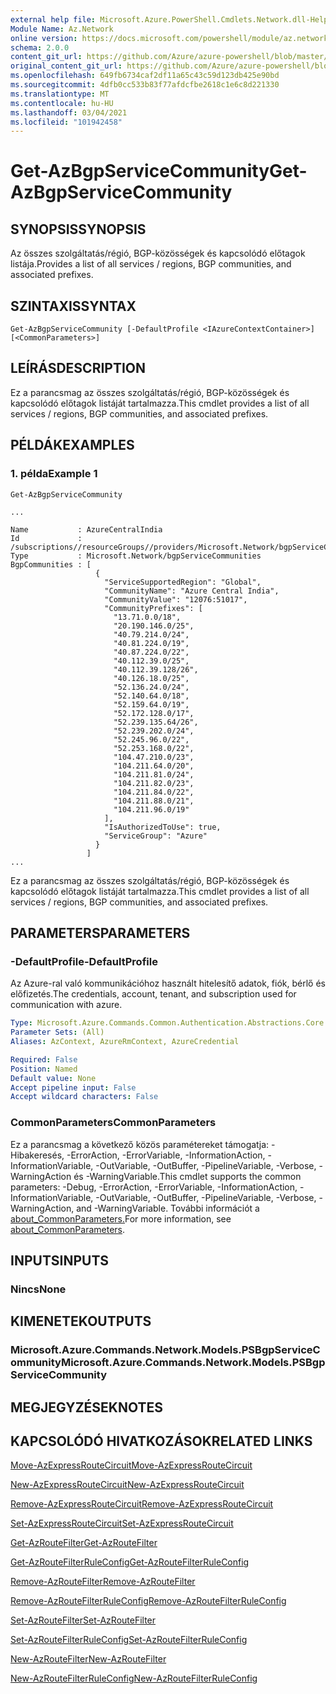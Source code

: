 ```yaml
---
external help file: Microsoft.Azure.PowerShell.Cmdlets.Network.dll-Help.xml
Module Name: Az.Network
online version: https://docs.microsoft.com/powershell/module/az.network/get-azbgpservicecommunity
schema: 2.0.0
content_git_url: https://github.com/Azure/azure-powershell/blob/master/src/Network/Network/help/Get-AzBgpServiceCommunity.md
original_content_git_url: https://github.com/Azure/azure-powershell/blob/master/src/Network/Network/help/Get-AzBgpServiceCommunity.md
ms.openlocfilehash: 649fb6734caf2df11a65c43c59d123db425e90bd
ms.sourcegitcommit: 4dfb0cc533b83f77afdcfbe2618c1e6c8d221330
ms.translationtype: MT
ms.contentlocale: hu-HU
ms.lasthandoff: 03/04/2021
ms.locfileid: "101942458"
---
```

# <span data-ttu-id="dbb6b-101">Get-AzBgpServiceCommunity</span><span class="sxs-lookup"><span data-stu-id="dbb6b-101">Get-AzBgpServiceCommunity</span></span>

## <span data-ttu-id="dbb6b-102">SYNOPSIS</span><span class="sxs-lookup"><span data-stu-id="dbb6b-102">SYNOPSIS</span></span>
<span data-ttu-id="dbb6b-103">Az összes szolgáltatás/régió, BGP-közösségek és kapcsolódó előtagok listája.</span><span class="sxs-lookup"><span data-stu-id="dbb6b-103">Provides a list of all services / regions, BGP communities, and associated prefixes.</span></span>

## <span data-ttu-id="dbb6b-104">SZINTAXIS</span><span class="sxs-lookup"><span data-stu-id="dbb6b-104">SYNTAX</span></span>

```
Get-AzBgpServiceCommunity [-DefaultProfile <IAzureContextContainer>] [<CommonParameters>]
```

## <span data-ttu-id="dbb6b-105">LEÍRÁS</span><span class="sxs-lookup"><span data-stu-id="dbb6b-105">DESCRIPTION</span></span>
<span data-ttu-id="dbb6b-106">Ez a parancsmag az összes szolgáltatás/régió, BGP-közösségek és kapcsolódó előtagok listáját tartalmazza.</span><span class="sxs-lookup"><span data-stu-id="dbb6b-106">This cmdlet provides a list of all services / regions, BGP communities, and associated prefixes.</span></span>

## <span data-ttu-id="dbb6b-107">PÉLDÁK</span><span class="sxs-lookup"><span data-stu-id="dbb6b-107">EXAMPLES</span></span>

### <span data-ttu-id="dbb6b-108">1. példa</span><span class="sxs-lookup"><span data-stu-id="dbb6b-108">Example 1</span></span>
```
Get-AzBgpServiceCommunity

...

Name           : AzureCentralIndia
Id             : /subscriptions//resourceGroups//providers/Microsoft.Network/bgpServiceCommunities/AzureCentralIndia
Type           : Microsoft.Network/bgpServiceCommunities
BgpCommunities : [
                   {
                     "ServiceSupportedRegion": "Global",
                     "CommunityName": "Azure Central India",
                     "CommunityValue": "12076:51017",
                     "CommunityPrefixes": [
                       "13.71.0.0/18",
                       "20.190.146.0/25",
                       "40.79.214.0/24",
                       "40.81.224.0/19",
                       "40.87.224.0/22",
                       "40.112.39.0/25",
                       "40.112.39.128/26",
                       "40.126.18.0/25",
                       "52.136.24.0/24",
                       "52.140.64.0/18",
                       "52.159.64.0/19",
                       "52.172.128.0/17",
                       "52.239.135.64/26",
                       "52.239.202.0/24",
                       "52.245.96.0/22",
                       "52.253.168.0/22",
                       "104.47.210.0/23",
                       "104.211.64.0/20",
                       "104.211.81.0/24",
                       "104.211.82.0/23",
                       "104.211.84.0/22",
                       "104.211.88.0/21",
                       "104.211.96.0/19"
                     ],
                     "IsAuthorizedToUse": true,
                     "ServiceGroup": "Azure"
                   }
                 ]
...
```

<span data-ttu-id="dbb6b-109">Ez a parancsmag az összes szolgáltatás/régió, BGP-közösségek és kapcsolódó előtagok listáját tartalmazza.</span><span class="sxs-lookup"><span data-stu-id="dbb6b-109">This cmdlet provides a list of all services / regions, BGP communities, and associated prefixes.</span></span>

## <span data-ttu-id="dbb6b-110">PARAMETERS</span><span class="sxs-lookup"><span data-stu-id="dbb6b-110">PARAMETERS</span></span>

### <span data-ttu-id="dbb6b-111">-DefaultProfile</span><span class="sxs-lookup"><span data-stu-id="dbb6b-111">-DefaultProfile</span></span>
<span data-ttu-id="dbb6b-112">Az Azure-ral való kommunikációhoz használt hitelesítő adatok, fiók, bérlő és előfizetés.</span><span class="sxs-lookup"><span data-stu-id="dbb6b-112">The credentials, account, tenant, and subscription used for communication with azure.</span></span>

```yaml
Type: Microsoft.Azure.Commands.Common.Authentication.Abstractions.Core.IAzureContextContainer
Parameter Sets: (All)
Aliases: AzContext, AzureRmContext, AzureCredential

Required: False
Position: Named
Default value: None
Accept pipeline input: False
Accept wildcard characters: False
```

### <span data-ttu-id="dbb6b-113">CommonParameters</span><span class="sxs-lookup"><span data-stu-id="dbb6b-113">CommonParameters</span></span>
<span data-ttu-id="dbb6b-114">Ez a parancsmag a következő közös paramétereket támogatja: -Hibakeresés, -ErrorAction, -ErrorVariable, -InformationAction, -InformationVariable, -OutVariable, -OutBuffer, -PipelineVariable, -Verbose, -WarningAction és -WarningVariable.</span><span class="sxs-lookup"><span data-stu-id="dbb6b-114">This cmdlet supports the common parameters: -Debug, -ErrorAction, -ErrorVariable, -InformationAction, -InformationVariable, -OutVariable, -OutBuffer, -PipelineVariable, -Verbose, -WarningAction, and -WarningVariable.</span></span> <span data-ttu-id="dbb6b-115">További információt a [about_CommonParameters.](http://go.microsoft.com/fwlink/?LinkID=113216)</span><span class="sxs-lookup"><span data-stu-id="dbb6b-115">For more information, see [about_CommonParameters](http://go.microsoft.com/fwlink/?LinkID=113216).</span></span>

## <span data-ttu-id="dbb6b-116">INPUTS</span><span class="sxs-lookup"><span data-stu-id="dbb6b-116">INPUTS</span></span>

### <span data-ttu-id="dbb6b-117">Nincs</span><span class="sxs-lookup"><span data-stu-id="dbb6b-117">None</span></span>

## <span data-ttu-id="dbb6b-118">KIMENETEK</span><span class="sxs-lookup"><span data-stu-id="dbb6b-118">OUTPUTS</span></span>

### <span data-ttu-id="dbb6b-119">Microsoft.Azure.Commands.Network.Models.PSBgpServiceCommunity</span><span class="sxs-lookup"><span data-stu-id="dbb6b-119">Microsoft.Azure.Commands.Network.Models.PSBgpServiceCommunity</span></span>

## <span data-ttu-id="dbb6b-120">MEGJEGYZÉSEK</span><span class="sxs-lookup"><span data-stu-id="dbb6b-120">NOTES</span></span>

## <span data-ttu-id="dbb6b-121">KAPCSOLÓDÓ HIVATKOZÁSOK</span><span class="sxs-lookup"><span data-stu-id="dbb6b-121">RELATED LINKS</span></span>

[<span data-ttu-id="dbb6b-122">Move-AzExpressRouteCircuit</span><span class="sxs-lookup"><span data-stu-id="dbb6b-122">Move-AzExpressRouteCircuit</span></span>](Move-AzExpressRouteCircuit.md)

[<span data-ttu-id="dbb6b-123">New-AzExpressRouteCircuit</span><span class="sxs-lookup"><span data-stu-id="dbb6b-123">New-AzExpressRouteCircuit</span></span>](New-AzExpressRouteCircuit.md)

[<span data-ttu-id="dbb6b-124">Remove-AzExpressRouteCircuit</span><span class="sxs-lookup"><span data-stu-id="dbb6b-124">Remove-AzExpressRouteCircuit</span></span>](Remove-AzExpressRouteCircuit.md)

[<span data-ttu-id="dbb6b-125">Set-AzExpressRouteCircuit</span><span class="sxs-lookup"><span data-stu-id="dbb6b-125">Set-AzExpressRouteCircuit</span></span>](Set-AzExpressRouteCircuit.md)

[<span data-ttu-id="dbb6b-126">Get-AzRouteFilter</span><span class="sxs-lookup"><span data-stu-id="dbb6b-126">Get-AzRouteFilter</span></span>](Get-AzRouteFilter.md)

[<span data-ttu-id="dbb6b-127">Get-AzRouteFilterRuleConfig</span><span class="sxs-lookup"><span data-stu-id="dbb6b-127">Get-AzRouteFilterRuleConfig</span></span>](Get-AzRouteFilterRuleConfig.md)

[<span data-ttu-id="dbb6b-128">Remove-AzRouteFilter</span><span class="sxs-lookup"><span data-stu-id="dbb6b-128">Remove-AzRouteFilter</span></span>](Remove-AzRouteFilter.md)

[<span data-ttu-id="dbb6b-129">Remove-AzRouteFilterRuleConfig</span><span class="sxs-lookup"><span data-stu-id="dbb6b-129">Remove-AzRouteFilterRuleConfig</span></span>](Remove-AzRouteFilterRuleConfig.md)

[<span data-ttu-id="dbb6b-130">Set-AzRouteFilter</span><span class="sxs-lookup"><span data-stu-id="dbb6b-130">Set-AzRouteFilter</span></span>](Set-AzRouteFilter.md)

[<span data-ttu-id="dbb6b-131">Set-AzRouteFilterRuleConfig</span><span class="sxs-lookup"><span data-stu-id="dbb6b-131">Set-AzRouteFilterRuleConfig</span></span>](Set-AzRouteFilterRuleConfig.md)

[<span data-ttu-id="dbb6b-132">New-AzRouteFilter</span><span class="sxs-lookup"><span data-stu-id="dbb6b-132">New-AzRouteFilter</span></span>](New-AzRouteFilter.md)

[<span data-ttu-id="dbb6b-133">New-AzRouteFilterRuleConfig</span><span class="sxs-lookup"><span data-stu-id="dbb6b-133">New-AzRouteFilterRuleConfig</span></span>](New-AzRouteFilterRuleConfig.md)
